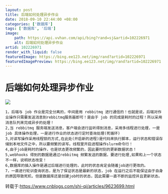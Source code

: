 ```yaml
---
layout: post
title: 后端如何处理异步作业
date: 2018-09-10 22:44:00 +08:00
categories: ['数据库']
tags: ['数据库', '后端']
image:
    path: https://api.vvhan.com/api/bing?rand=sj&artid=102226971
    alt: 后端如何处理异步作业
artid: 102226971
render_with_liquid: false
featuredImage: https://bing.ee123.net/img/rand?artid=102226971
featuredImagePreview: https://bing.ee123.net/img/rand?artid=102226971
---
```


# 后端如何处理异步作业

![](https://i-blog.csdnimg.cn/blog_migrate/d2aa2ba16b06ee4b5de69c9c3b074ba5.jpeg)

```
1，后端与 job 作业是完全分离的，中间是用 rebbitmq 进行通信的！也就是说，后端对作业操作只需要发送消息到rebbitmq服务器即可！是由于 job 的完成是耗时的过程！所以采用消息队列来完成异步的处理！  
2,当 rebbitmq 服务端发送消息，客户端会进行监听得到消息，采用多线程进行处理，一是job 具体操作处理，一是进行作业的状态进行定时查询处理(死循环)  
3,对读写操作采用线程锁的方式,在此处(开启新的进程)是代码来执行脚本，运行状态和错误存储到本地文件之中，所以要频繁的读写。线程里开启进程操作slurm命令行！  
4,由于job是耗时的操作，也是状态更改频繁的，因此要时刻的更新数据状态！  
5,webhooks 得到的数据是通过rebbitmq 频繁发送的数据，要进行处理,如果和上一个状态不一样，说明状态改变！  
6,数据库的插入操作是通过后端进行处理的，此时的状态肯定会随着job进行更改的。  
7，一直进行轮训查询状态，是为了保证状态是最新的状态，job 在运行之后不能保证由于自身的原因导致死机，但是数据库还是创建job时的状态，因此需要一直不断的监控并且更新状态。
```

转载于:https://www.cnblogs.com/shi-qi/articles/9623699.html